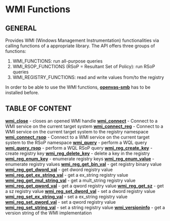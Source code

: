 # WMI Functions

## GENERAL

Provides WMI (Windows Management Instrumentation) functionalities via calling functions of a appropriate library.
The API offers three groups of functions:
1. WMI_FUNCTIONS: run all-purpose queries
2. WMI_RSOP_FUNCTIONS (RSoP = Resultant Set of Policy): run RSoP queries
3. WMI_REGISTRY_FUNCTIONS: read and write values from/to the registry

In order to be able to use the WMI functions, **[openvas-smb](https://github.com/greenbone/openvas-smb)** has to be installed before.

## TABLE OF CONTENT

**[wmi_close](wmi_close.md)** - closes an opened WMI handle
**[wmi_connect](wmi_connect.md)** - Connect to a WMI service on the current target system
**[wmi_connect_reg](wmi_connect_reg.md)** - Connect to a WMI service on the current target system to the registry namespace
**[wmi_connect_rsop](wmi_connect_rsop.md)** - Connect to a WMI service on the current target system to the RSoP namespace
**[wmi_query](wmi_query.md)** - perform a WQL query
**[wmi_query_rsop](wmi_query_rsop.md)** - perform a WQL RSoP query
**[wmi_reg_create_key](wmi_reg_create_key.md)** - create registry key
**[wmi_reg_delete_key](wmi_reg_delete_key.md)** - delete a key in the registry
**[wmi_reg_enum_key](wmi_reg_enum_key.md)** - enumerate registry keys
**[wmi_reg_enum_value](wmi_reg_enum_value.md)** - enumerate registry values
**[wmi_reg_get_bin_val](wmi_reg_get_bin_val.md)** - get registry binary value
**[wmi_reg_get_dword_val](wmi_reg_get_dword_val.md)** - get dword registry value
**[wmi_reg_get_ex_string_val](wmi_reg_get_ex_string_val.md)** - get a ex_string registry value
**[wmi_reg_get_mul_string_val](wmi_reg_get_mul_string_val.md)** - get a mult_string registry value
**[wmi_reg_get_qword_val](wmi_reg_get_qword_val.md)** - get a qword registry value
**[wmi_reg_get_sz](wmi_reg_get_sz.md)** - get a sz registry value
**[wmi_reg_set_dword_val](wmi_reg_set_dword_val.md)** - set a dword registry value
**[wmi_reg_set_ex_string_val](wmi_reg_set_ex_string_val.md)** - set a ex_string registry value
**[wmi_reg_set_qword_val](wmi_reg_set_qword_val.md)** - set a qword registry value
**[wmi_reg_set_string_val](wmi_reg_set_string_val.md)** - set a string registry value
**[wmi_versioninfo](wmi_versioninfo.md)** - get a version string of the WMI implementation